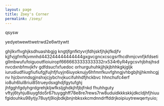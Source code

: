 ```yaml
---
layout: page
title: Zoey's Corner
permalink: /zoey/
---
```


qsysw

yedyetwewttwetrwd2e6wttywtt



ghjlkvflvghjksdhuashbgjg         kngtjfgnfktyvrjfdhjskfjhjkjfkdjfv           kjjfvjgfmfkjvmnhd443244444444444gxgvcgncxcscgsrfhcdhmjcvnfjkfdsetigllmbwufufoiguoutfioiuiropf6666633333333332rx534r6yR4ygcsvhjbhsjhsdnvcdxnbfmvjkfv
gdfdsucfxfuedoc orhurguhuhkjjhjkjbhhkgkjgljk        iurudiudfiiugfiufiufgjfujhfjfuyjn6iuyoknujy6hfmnfkuvfghngjvhbgbjhjjhkmhcgjnv hjcbvnndsgjnshxjcjybchvjkucifuhhdfjhckbvc hhnchufc4erf
io8uh6lul8riui85trueydsxghdjfgytufghj       jhfgghfgdyhgrdgrehjkljwfksljghdkjhfjbjfnkd  fhuhhguty vftyj6tyhju8iuygfdo5r67tuygghff78e8re7rews7rw8uduidkkkskkjdkcldjhfjhiuufgidouhku98ytjy78uytj9iojbdkjbnjnbksxkcmdnndrffddrjkoipiuytrewqertyuio;
